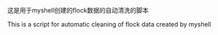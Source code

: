 这是用于myshell创建的flock数据的自动清洗的脚本

This is a script for automatic cleaning of flock data created by myshell

